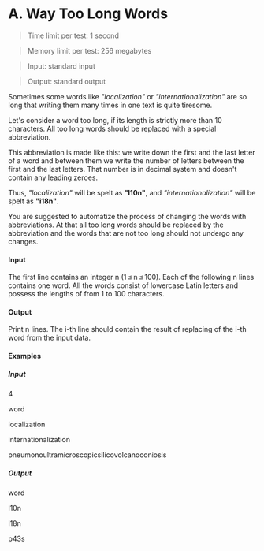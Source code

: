 # A. Way Too Long Words
>Time limit per test: 1 second 

>Memory limit per test: 256 megabytes 

>Input: standard input

>Output: standard output

Sometimes some words like *"localization"* or *"internationalization"* are so long that writing them many times in one text is quite tiresome.

Let's consider a word too long, if its length is strictly more than 10 characters. All too long words should be replaced with a special abbreviation.

This abbreviation is made like this: we write down the first and the last letter of a word and between them we write the number of letters between the first and the last letters. That number is in decimal system and doesn't contain any leading zeroes.

Thus, *"localization"* will be spelt as **"l10n"**, and *"internationalization"* will be spelt as **"i18n"**.

You are suggested to automatize the process of changing the words with abbreviations. At that all too long words should be replaced by the abbreviation and the words that are not too long should not undergo any changes.

#### Input
The first line contains an integer n (1 ≤ n ≤ 100). Each of the following n lines contains one word. All the words consist of lowercase Latin letters and possess the lengths of from 1 to 100 characters.

#### Output
Print n lines. The i-th line should contain the result of replacing of the i-th word from the input data.

#### Examples

##### Input

4

word

localization

internationalization

pneumonoultramicroscopicsilicovolcanoconiosis

##### Output

word

l10n

i18n

p43s
